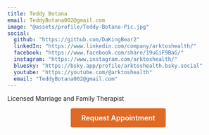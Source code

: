 ```yaml
---
title: Teddy Botana
email: TeddyBotana002@gmail.com
image: "@assets/profile/Teddy-Botana-Pic.jpg"
social:
  github: "https://github.com/DaKingBear2"
  linkedIn: "https://www.linkedin.com/company/arktoshealth/"
  facebook: "https://www.facebook.com/share/19uGiF9BaG/"
  instagram: "https://www.instagram.com/arktoshealth/"
  bluesky: "https://bsky.app/profile/arktoshealth.bsky.social"
  youtube: "https://youtube.com/@arktoshealth"
  email: "TeddyBotana002@gmail.com"
---
```


Licensed Marriage and Family Therapist

<!-- Start SimplePractice Appointment-Request Widget Embed Code -->
<style>.spwidget-button-wrapper{text-align: center}.spwidget-button{display: inline-block;padding: 12px 24px;color: #fff !important;background: #de6a26;border: 0;border-radius: 4px;font-size: 16px;font-weight: 600;text-decoration: none}.spwidget-button:hover{background: #d15913}.spwidget-button:active{color: rgba(255, 255, 255, .75) !important;box-shadow: 0 1px 3px rgba(0, 0, 0, .15) inset}</style>
<div class="spwidget-button-wrapper"><a href="https://teddy-botana-lmft.clientsecure.me" class="spwidget-button" data-spwidget-scope-id="5e5dda9a-d440-41ed-8d28-cd2702b51995" data-spwidget-scope-uri="teddy-botana-lmft" data-spwidget-application-id="7c72cb9f9a9b913654bb89d6c7b4e71a77911b30192051da35384b4d0c6d505b" data-spwidget-scope-global data-spwidget-autobind>Request Appointment</a></div>
<script src="https://widget-cdn.simplepractice.com/assets/integration-1.0.js"></script>
<!-- End SimplePractice Appointment-Request Widget Embed Code -->
